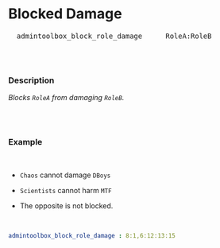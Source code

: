 
# Blocked Damage

<kbd>  admintoolbox_block_role_damage  </kbd>  
<kbd>  RoleA:RoleB  </kbd>

<br>
<br>

### Description

*Blocks `RoleA` from damaging `RoleB`.*

<br>
<br>

### Example

<br>

- `Chaos` cannot damage `DBoys`

- `Scientists` cannot harm `MTF`

- The opposite is not blocked.

<br>

```yaml
admintoolbox_block_role_damage : 8:1,6:12:13:15
```